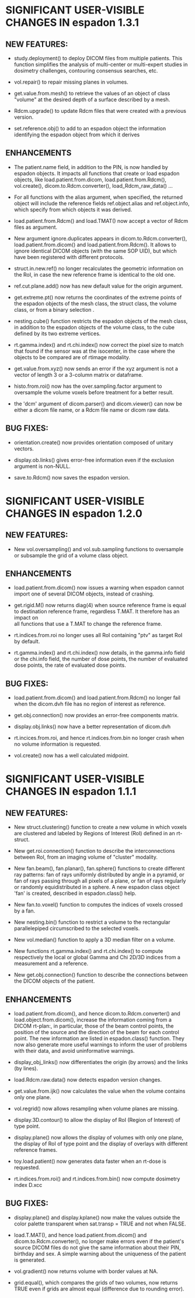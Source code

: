 # SIGNIFICANT USER-VISIBLE CHANGES IN espadon 1.3.1

## NEW FEATURES:

* study.deployment() to deploy DICOM files from multiple patients. This function
simplifies the analysis of multi-center or multi-expert studies in dosimetry 
challenges, contouring consensus searches, etc.

* vol.repair() to repair missing planes in volumes.

* get.value.from.mesh() to retrieve the values of an object of class "volume" at 
the desired depth of a surface described by a mesh.

* Rdcm.upgrade() to update Rdcm files that were created with a previous version.

* set.reference.obj() to add to an espadon object the information identifying the 
espadon object from which it derives

## ENHANCEMENTS

* The patient.name field, in addition to the PIN, is now handled by espadon 
objects. It impacts all functions that create or load espadon objects, like 
load.patient.from.dicom, load.patient.from.Rdcm(), vol.create(), 
dicom.to.Rdcm.converter(), load_Rdcm_raw_data() ...

* For all functions with the alias argument, when specified, the returned object 
will include the reference fields ref.object.alias and ref.object.info, which 
specify from which objects it was derived. 

* load.patient.from.Rdcm() and load.TMAT() now accept a vector of Rdcm files as argument. 

* New argument ignore.duplicates appears in dicom.to.Rdcm.converter(), 
load.patient.from.dicom() and load.patient.from.Rdcm(). It allows to ignore 
identical DICOM objects (with the same SOP UID), but which have been registered 
with different protocols.

* struct.in.new.ref() no longer recalculates the geometric information on the 
RoI, in case the new reference frame is identical to the old one.

* ref.cut.plane.add() now has new default value for the origin argument.

* get.extreme.pt() now returns the coordinates of the extreme points of the 
espadon objects of the mesh class, the struct class, the volume class, or from 
a binary selection .

* nesting.cube() function restricts the espadon objects of the mesh class, in 
addition to the espadon objects of the volume class, to the cube defined by its 
two extreme vertices.

* rt.gamma.index() and rt.chi.index() now correct the pixel size to match that 
found if the sensor was at the isocenter, in the case where the objects to be 
compared are of rtimage modality.

* get.value.from.xyz() now sends an error if the xyz argument is not a vector of 
length 3 or  a 3-column matrix or dataframe.

* histo.from.roi() now has the over.sampling.factor argument to oversample the 
volume voxels before treatment for a better result.

* the 'dcm' argument of dicom.parser() and dicom.viewer() can now be either a 
dicom file name, or a Rdcm file name or dicom raw data. 

## BUG FIXES:

* orientation.create() now provides orientation composed of unitary vectors.

* display.ob.links() gives error-free information even if the exclusion argument 
is non-NULL.

* save.to.Rdcm() now saves the espadon version.


# SIGNIFICANT USER-VISIBLE CHANGES IN espadon 1.2.0 

## NEW FEATURES:

* New vol.oversampling() and vol.sub.sampling functions to oversample or 
subsample the grid of a volume class object.

## ENHANCEMENTS
* load.patient.from.dicom() now issues a warning when espadon cannot import 
one of several DICOM objects, instead of crashing.

* get.rigid.M() now returns diag(4) when source reference frame is equal to 
destination reference frame, regardless T.MAT. It therefore has an impact on  
all functions that use a T.MAT to change the reference frame.

* rt.indices.from.roi no longer uses all RoI containing "ptv" as target RoI 
by default.

* rt.gamma.index() and rt.chi.index() now details, in the gamma.info field 
or the chi.info field, the number of dose points, the number of evaluated dose 
points, the rate of evaluated dose points.

## BUG FIXES:

* load.patient.from.dicom() and load.patient.from.Rdcm() no longer fail when 
the dicom.dvh file has no region of interest as reference.

* get.obj.connection() now provides an error-free components matrix.

* display.obj.links() now have a better representation of dicom.dvh

* rt.incices.from.roi, and hence rt.indices.from.bin no longer crash when no 
volume information is requested.

* vol.create() now has a well calculated midpoint.


# SIGNIFICANT USER-VISIBLE CHANGES IN espadon 1.1.1                    
  
## NEW FEATURES:

* New struct.clustering() function to create a new volume in which voxels 
are clustered and labeled by Regions of Interest (RoI) defined in an 
rt-struct.

* New get.roi.connection() function to describe the interconnections between 
RoI, from an imaging volume of "cluster" modality.

* New fan.beam(), fan.planar(), fan.sphere() functions to create different 
ray patterns: fan of rays uniformly distributed by angle in a pyramid, or 
fan of rays passing through all pixels of a plane, or fan of rays 
regularly or randomly equidistributed in a sphere. A new espadon class object 
'fan' is created, described in espadon.class() help.

* New fan.to.voxel() function to computes the indices of voxels crossed by a 
fan.

* New nesting.bin() function to restrict a volume to the rectangular 
parallelepiped circumscribed to the selected voxels.

* New vol.median() function to apply a 3D median filter on a volume.

* New functions rt.gamma.index() and rt.chi.index() to compute respectively 
the local or global Gamma and Chi 2D/3D indices from a measurement and a 
reference.
  
* New get.obj.connection() function to describe the connections between the
DICOM objects of the patient.

## ENHANCEMENTS
  
* load.patient.from.dicom(), and hence dicom.to.Rdcm.converter() and
load.object.from.dicom(), increase the information coming from a DICOM 
rt-plan:, in particular, those of the beam control points, the position of 
the source and the direction of the beam for each control point. The new 
information are listed in espadon.class() function. They now also generate more 
useful warnings to inform the user of problems with their data, and avoid 
uninformative warnings.

* display_obj_links() now differentiates the origin (by arrows) and the 
links (by lines).
  
* load.Rdcm.raw.data() now detects espadon version changes.

* get.value.from.ijk() now calculates the value when the volume contains 
  only one plane.
  
* vol.regrid() now allows resampling when volume planes are missing.

* display.3D.contour() to allow the display of RoI (Region of Interest) of 
  type point.
  
* display.plane() now allows the display of volumes with only one plane, the 
display of RoI of type point and the display of overlays with different 
reference frames.

* toy.load.patient() now generates data faster when an rt-dose is requested.

* rt.indices.from.roi() and rt.indices.from.bin() now compute dosimetry index 
D.xcc

## BUG FIXES:

* display.plane() and display.kplane() now make the values outside 
the color palette transparent when sat.transp = TRUE and not when 
FALSE.
  
* load.T.MAT(), and hence load.patient.from.dicom() and 
dicom.to.Rdcm.converter(), no longer make errors even if the patient's source 
DICOM files do not give the same information about their PIN, birthday and sex. 
A simple warning about the uniqueness of the patient is generated.

* vol.gradient() now returns volume with border values at NA.
  
* grid.equal(), which compares the grids of two volumes, now returns TRUE even 
if grids are almost equal (difference due to rounding error).




